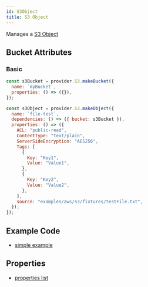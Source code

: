 ```yaml
---
id: S3Object
title: S3 Object
---
```


Manages a [S3 Object](https://docs.aws.amazon.com/s3/index.html)

## Bucket Attributes

### Basic

```js
const s3Bucket = provider.S3.makeBucket({
  name: `myBucket`,
  properties: () => ({}),
});

const s3Object = provider.S3.makeObject({
  name: `file-test`,
  dependencies: () => ({ bucket: s3Bucket }),
  properties: () => ({
    ACL: "public-read",
    ContentType: "text/plain",
    ServerSideEncryption: "AES256",
    Tags: [
      {
        Key: "Key1",
        Value: "Value1",
      },
      {
        Key: "Key2",
        Value: "Value2",
      },
    ],
    source: "examples/aws/s3/fixtures/testFile.txt",
  }),
});
```

## Example Code

- [simple example](https://github.com/grucloud/grucloud/blob/main/examples/aws/s3/s3/iac.js)

## Properties

- [properties list](https://docs.aws.amazon.com/AWSJavaScriptSDK/latest/AWS/S3.html#putObject-property)

